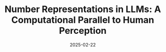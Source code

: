 ---
title: "Number Representations in LLMs: A Computational Parallel to Human Perception"
authors: H.V. AlquBoj, Hilal AlQuabeh, Velibor Bojkovic, <b>Tatsuya Hiraoka</b>, Ahmed Oumar El-Shangiti, Munachiso Nwadike, Kentaro Inui
collection: publications
category: nonref
date: 2025-02-22
venue: 'arXiv'
paperurl: 'https://arxiv.org/abs/2502.16147'
en: 
---
